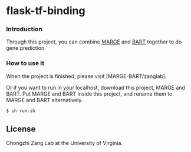 # flask-tf-binding

### Introduction

Through this project, you can combine [MARGE](http://cistrome.org/MARGE/index.html) and [BART](http://faculty.virginia.edu/zanglab/bart/index.htm) together to do gene prediction.



### How to use it

When the project is finished, please visit [MARGE-BART/zanglab].

Or if you want to run in your localhost, download this project, MARGE and BART. Put MARGE and BART inside this project, and rename them to MARGE and BART alternatively.

```sh
$ sh run.sh
```

License
----

Chongzhi Zang Lab at the University of Virginia.